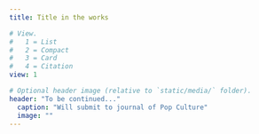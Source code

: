 ```yaml
---
title: Title in the works

# View.
#   1 = List
#   2 = Compact
#   3 = Card
#   4 = Citation
view: 1

# Optional header image (relative to `static/media/` folder).
header: "To be continued..."
  caption: "Will submit to journal of Pop Culture"
  image: ""
---
```

